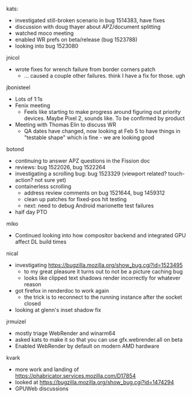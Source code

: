 kats:
  * investigated still-broken scenario in bug 1514383, have fixes
  * discussion with doug thayer about APZ/document splitting
  * watched moco meeting
  * enabled WR prefs on beta/release (bug 1523788)
  * looking into bug 1523080

jnicol
  * wrote fixes for wrench failure from border corners patch
    * ... caused a couple other failures. think I have a fix for those. ugh

jbonisteel
  * Lots of 1:1s
  * Fenix meeting
    * Feels like starting to make progress around figuring out priority devices. Maybe Pixel 2, sounds like. To be confirmed by product
  * Meeting with Thomas Elin to discuss WR
    * QA dates have changed, now looking at Feb 5 to have things in "testable shape" which is fine - we are looking good


botond
  * continuing to answer APZ questions in the Fission doc 
  * reviews: bug 1522026, bug 1522264 
  * investigating a scrolling bug: bug 1523329 (viewport related? touch-action? not sure yet) 
  * containerless scrolling 
    * address review comments on bug 1521644, bug 1459312 
    * clean up patches for fixed-pos hit testing 
    * next: need to debug Android marionette test failures 
  * half day PTO

miko
  * Continued looking into how compositor backend and integrated GPU affect DL build times

nical
  * investigating https://bugzilla.mozilla.org/show_bug.cgi?id=1523495
    * to my great pleasure it turns out to not be a picture caching bug
    * looks like clipped text shadows render incorrectly for whatever reason
  * got firefox in renderdoc to work again
    * the trick is to reconnect to the running instance after the socket closed
  * looking at glenn's inset shadow fix

jrmuizel
  * mostly triage WebRender and winarm64
  * asked kats to make it so that you can use gfx.webrender.all on beta
  * Enabled WebRender by default on modern AMD hardware


kvark
  * more work and landing of https://phabricator.services.mozilla.com/D17854
  * looked at https://bugzilla.mozilla.org/show_bug.cgi?id=1474294
  * GPUWeb discussions
